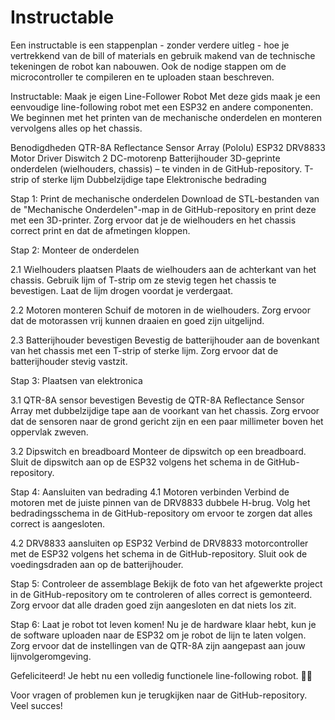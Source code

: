 # Instructable

Een instructable is een stappenplan - zonder verdere uitleg - hoe je vertrekkend van de bill of materials en gebruik makend van de technische tekeningen de robot kan nabouwen. Ook de nodige stappen om de microcontroller te compileren en te uploaden staan beschreven.  

Instructable: Maak je eigen Line-Follower Robot
Met deze gids maak je een eenvoudige line-following robot met een ESP32 en andere componenten. We beginnen met het printen van de mechanische onderdelen en monteren vervolgens alles op het chassis.


Benodigdheden
QTR-8A Reflectance Sensor Array (Pololu)
ESP32
DRV8833 Motor Driver
Diswitch
2 DC-motorenp
Batterijhouder
3D-geprinte onderdelen (wielhouders, chassis) – te vinden in de GitHub-repository.
T-strip of sterke lijm
Dubbelzijdige tape
Elektronische bedrading


Stap 1: 
Print de mechanische onderdelen
Download de STL-bestanden van de "Mechanische Onderdelen"-map in de GitHub-repository en print deze met een 3D-printer. Zorg ervoor dat je de wielhouders en het chassis correct print en dat de afmetingen kloppen.



Stap 2: 
Monteer de onderdelen

2.1 Wielhouders plaatsen
Plaats de wielhouders aan de achterkant van het chassis.
Gebruik lijm of T-strip om ze stevig tegen het chassis te bevestigen.
Laat de lijm drogen voordat je verdergaat.

2.2 Motoren monteren
Schuif de motoren in de wielhouders.
Zorg ervoor dat de motorassen vrij kunnen draaien en goed zijn uitgelijnd.

2.3 Batterijhouder bevestigen
Bevestig de batterijhouder aan de bovenkant van het chassis met een T-strip of sterke lijm.
Zorg ervoor dat de batterijhouder stevig vastzit.


Stap 3: Plaatsen van elektronica

3.1 QTR-8A sensor bevestigen
Bevestig de QTR-8A Reflectance Sensor Array met dubbelzijdige tape aan de voorkant van het chassis.
Zorg ervoor dat de sensoren naar de grond gericht zijn en een paar millimeter boven het oppervlak zweven.

3.2 Dipswitch en breadboard
Monteer de dipswitch op een breadboard.
Sluit de dipswitch aan op de ESP32 volgens het schema in de GitHub-repository.


Stap 4: Aansluiten van bedrading
4.1 Motoren verbinden
Verbind de motoren met de juiste pinnen van de DRV8833 dubbele H-brug.
Volg het bedradingsschema in de GitHub-repository om ervoor te zorgen dat alles correct is aangesloten.

4.2 DRV8833 aansluiten op ESP32
Verbind de DRV8833 motorcontroller met de ESP32 volgens het schema in de GitHub-repository.
Sluit ook de voedingsdraden aan op de batterijhouder.


Stap 5: Controleer de assemblage
Bekijk de foto van het afgewerkte project in de GitHub-repository om te controleren of alles correct is gemonteerd.
Zorg ervoor dat alle draden goed zijn aangesloten en dat niets los zit.


Stap 6: Laat je robot tot leven komen!
Nu je de hardware klaar hebt, kun je de software uploaden naar de ESP32 om je robot de lijn te laten volgen. Zorg ervoor dat de instellingen van de QTR-8A zijn aangepast aan jouw lijnvolgeromgeving.

Gefeliciteerd! Je hebt nu een volledig functionele line-following robot. 🚗💨

Voor vragen of problemen kun je terugkijken naar de GitHub-repository. Veel succes!
